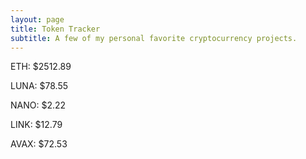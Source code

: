 ```yaml
---
layout: page
title: Token Tracker
subtitle: A few of my personal favorite cryptocurrency projects.
---
```


<!--BEGINCRYPTOINPUT-->
ETH: $2512.89

LUNA: $78.55

NANO: $2.22

LINK: $12.79

AVAX: $72.53

<!--ENDCRYPTOINPUT-->
